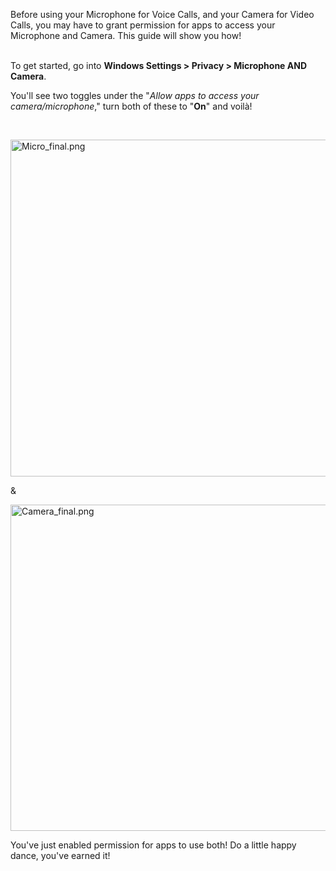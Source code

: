 <p>Before using your Microphone for Voice Calls, and your Camera for Video Calls, you may have to grant permission for apps to access your Microphone and Camera. This guide will show you how!</p>
<p><br>To get started, go into <strong>Windows Settings &gt; Privacy &gt; Microphone AND Camera</strong>.</p>
<p>You'll see two toggles under the "<em>Allow apps to access your camera/microphone</em>," turn both of these to "<strong>On</strong>" and voilà!</p>
<p> </p>
<p><img src="https://support.discord.com/hc/article_attachments/360005226592/Micro_final.png" alt="Micro_final.png" width="622" height="539"></p>
<p>&amp;</p>
<p><img src="https://support.discord.com/hc/article_attachments/360005243471/Camera_final.png" alt="Camera_final.png" width="621" height="522"></p>
<p>You've just enabled permission for apps to use both! Do a little happy dance, you've earned it!</p>
<p> </p>